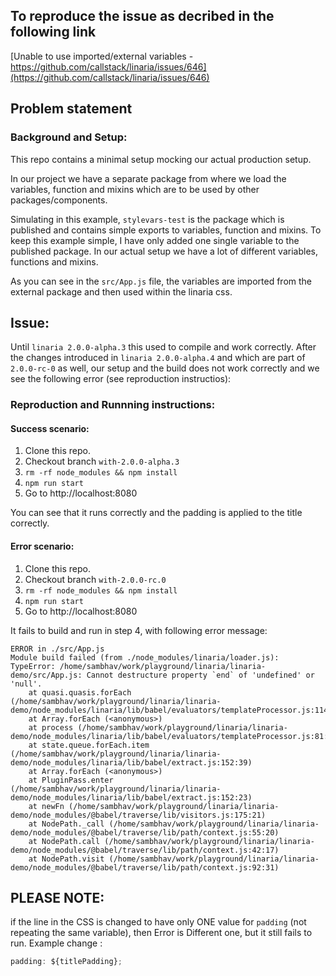 ## To reproduce the issue as decribed in the following link

[Unable to use imported/external variables - https://github.com/callstack/linaria/issues/646](https://github.com/callstack/linaria/issues/646)

## Problem statement

### Background and Setup:

This repo contains a minimal setup mocking our actual production setup.

In our project we have a separate package from where we load the variables, function and mixins which are to be used by other packages/components.

Simulating in this example, `stylevars-test` is the package which is published and contains simple exports to variables, function and mixins.
To keep this example simple, I have only added one single variable to the published package. In our actual setup we have a lot of different variables, functions and mixins.

As you can see in the `src/App.js` file, the variables are imported from the external package and then used within the linaria css.

## Issue:

Until `linaria 2.0.0-alpha.3` this used to compile and work correctly.
After the changes introduced in `linaria 2.0.0-alpha.4` and which are part of `2.0.0-rc-0` as well, our setup and the build does not work correctly and we see the following error (see reproduction instructios):

### Reproduction and Runnning instructions:

#### Success scenario:

1. Clone this repo.
2. Checkout branch `with-2.0.0-alpha.3`
3. `rm -rf node_modules && npm install`
4. `npm run start`
5. Go to http://localhost:8080

You can see that it runs correctly and the padding is applied to the title correctly.

#### Error scenario:

1. Clone this repo.
2. Checkout branch `with-2.0.0-rc.0`
3. `rm -rf node_modules && npm install`
4. `npm run start`
5. Go to http://localhost:8080

It fails to build and run in step 4, with following error message:

```
ERROR in ./src/App.js
Module build failed (from ./node_modules/linaria/loader.js):
TypeError: /home/sambhav/work/playground/linaria/linaria-demo/src/App.js: Cannot destructure property `end` of 'undefined' or 'null'.
    at quasi.quasis.forEach (/home/sambhav/work/playground/linaria/linaria-demo/node_modules/linaria/lib/babel/evaluators/templateProcessor.js:114:21)
    at Array.forEach (<anonymous>)
    at process (/home/sambhav/work/playground/linaria/linaria-demo/node_modules/linaria/lib/babel/evaluators/templateProcessor.js:81:18)
    at state.queue.forEach.item (/home/sambhav/work/playground/linaria/linaria-demo/node_modules/linaria/lib/babel/extract.js:152:39)
    at Array.forEach (<anonymous>)
    at PluginPass.enter (/home/sambhav/work/playground/linaria/linaria-demo/node_modules/linaria/lib/babel/extract.js:152:23)
    at newFn (/home/sambhav/work/playground/linaria/linaria-demo/node_modules/@babel/traverse/lib/visitors.js:175:21)
    at NodePath._call (/home/sambhav/work/playground/linaria/linaria-demo/node_modules/@babel/traverse/lib/path/context.js:55:20)
    at NodePath.call (/home/sambhav/work/playground/linaria/linaria-demo/node_modules/@babel/traverse/lib/path/context.js:42:17)
    at NodePath.visit (/home/sambhav/work/playground/linaria/linaria-demo/node_modules/@babel/traverse/lib/path/context.js:92:31)
```

## PLEASE NOTE:

if the line in the CSS is changed to have only ONE value for `padding` (not repeating the same variable), then Error is Different one, but it still fails to run.
Example change :

```js
padding: ${titlePadding};
```
